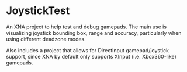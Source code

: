 JoystickTest
============

An XNA project to help test and debug gamepads. The main use is visualizing joystick bounding box, range and accuracy, particularly when using different deadzone modes.

Also includes a project that allows for DirectInput gamepad/joystick support, since XNA by default only supports XInput (i.e. Xbox360-like) gamepads.